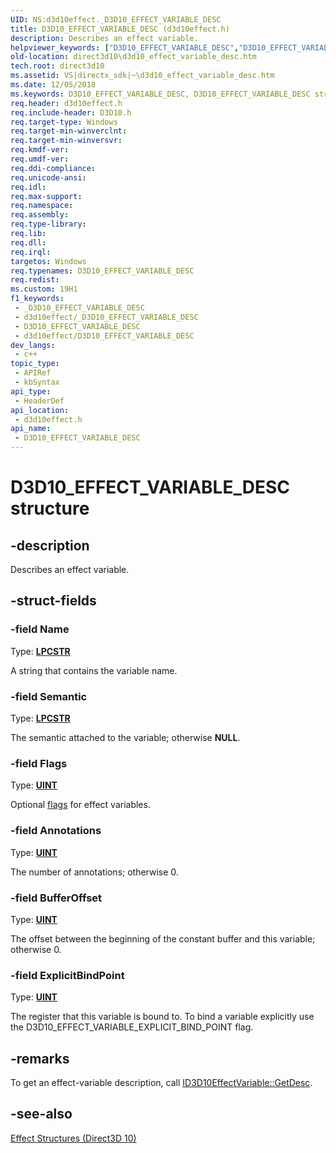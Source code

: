 ```yaml
---
UID: NS:d3d10effect._D3D10_EFFECT_VARIABLE_DESC
title: D3D10_EFFECT_VARIABLE_DESC (d3d10effect.h)
description: Describes an effect variable.
helpviewer_keywords: ["D3D10_EFFECT_VARIABLE_DESC","D3D10_EFFECT_VARIABLE_DESC structure [Direct3D 10]","d3d10effect/D3D10_EFFECT_VARIABLE_DESC","direct3d10.d3d10_effect_variable_desc","e24d998a-d966-5f94-eabb-5d6535c0928a"]
old-location: direct3d10\d3d10_effect_variable_desc.htm
tech.root: direct3d10
ms.assetid: VS|directx_sdk|~\d3d10_effect_variable_desc.htm
ms.date: 12/05/2018
ms.keywords: D3D10_EFFECT_VARIABLE_DESC, D3D10_EFFECT_VARIABLE_DESC structure [Direct3D 10], d3d10effect/D3D10_EFFECT_VARIABLE_DESC, direct3d10.d3d10_effect_variable_desc, e24d998a-d966-5f94-eabb-5d6535c0928a
req.header: d3d10effect.h
req.include-header: D3D10.h
req.target-type: Windows
req.target-min-winverclnt: 
req.target-min-winversvr: 
req.kmdf-ver: 
req.umdf-ver: 
req.ddi-compliance: 
req.unicode-ansi: 
req.idl: 
req.max-support: 
req.namespace: 
req.assembly: 
req.type-library: 
req.lib: 
req.dll: 
req.irql: 
targetos: Windows
req.typenames: D3D10_EFFECT_VARIABLE_DESC
req.redist: 
ms.custom: 19H1
f1_keywords:
 - _D3D10_EFFECT_VARIABLE_DESC
 - d3d10effect/_D3D10_EFFECT_VARIABLE_DESC
 - D3D10_EFFECT_VARIABLE_DESC
 - d3d10effect/D3D10_EFFECT_VARIABLE_DESC
dev_langs:
 - c++
topic_type:
 - APIRef
 - kbSyntax
api_type:
 - HeaderDef
api_location:
 - d3d10effect.h
api_name:
 - D3D10_EFFECT_VARIABLE_DESC
---
```


# D3D10_EFFECT_VARIABLE_DESC structure


## -description

Describes an effect variable.

## -struct-fields

### -field Name

Type: <b><a href="/windows/desktop/WinProg/windows-data-types">LPCSTR</a></b>

A string that contains the variable name.

### -field Semantic

Type: <b><a href="/windows/desktop/WinProg/windows-data-types">LPCSTR</a></b>

The semantic attached to the variable; otherwise <b>NULL</b>.

### -field Flags

Type: <b><a href="/windows/desktop/WinProg/windows-data-types">UINT</a></b>

Optional <a href="/windows/desktop/direct3d10/d3d10-graphics-reference-effect-constants">flags</a> for effect variables.

### -field Annotations

Type: <b><a href="/windows/desktop/WinProg/windows-data-types">UINT</a></b>

The number of annotations; otherwise 0.

### -field BufferOffset

Type: <b><a href="/windows/desktop/WinProg/windows-data-types">UINT</a></b>

The offset between the beginning of the constant buffer and this variable; otherwise 0.

### -field ExplicitBindPoint

Type: <b><a href="/windows/desktop/WinProg/windows-data-types">UINT</a></b>

The register that this variable is bound to. To bind a variable explicitly use the D3D10_EFFECT_VARIABLE_EXPLICIT_BIND_POINT flag.

## -remarks

To get an effect-variable description, call <a href="/windows/desktop/api/d3d10effect/nf-d3d10effect-id3d10effectvariable-getdesc">ID3D10EffectVariable::GetDesc</a>.

## -see-also

<a href="/windows/desktop/direct3d10/d3d10-graphics-reference-effect-structures">Effect Structures (Direct3D 10)</a>
